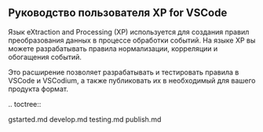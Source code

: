 ﻿## Руководство пользователя XP for VSCode

Язык eXtraction and Processing (XP) используется для создания правил преобразования данных в процессе обработки событий. На языке XP вы можете разрабатывать правила нормализации, корреляции и обогащения событий.

Это расширение позволяет разрабатывать и тестировать правила в VSCode и VSCodium, а также публиковать их в необходимый для вашего продукта формат.

.. toctree::

   gstarted.md
   develop.md
   testing.md
   publish.md
